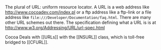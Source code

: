 The plural of URL: uniform resource locator.  A URL is a web address like http://www.cocoadev.com/index.pl or a ftp address like a ftp-link or a file address like <code>file:///Developer/Documentation/faq.html</code>. There are many other URL schemes out there. The specification defining what a URL is is at http://www.w3.org/Addressing/URL/url-spec.html

Cocoa Deals with [[URLs]] with the [[NSURL]] class, which is toll-free bridged to [[CFURL]].